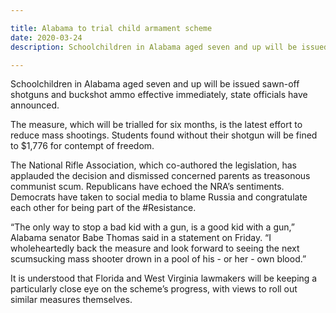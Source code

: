 ```yaml
---

title: Alabama to trial child armament scheme
date: 2020-03-24
description: Schoolchildren in Alabama aged seven and up will be issued sawn-off shotguns and buckshot ammo effective immediately, state officials have announced.

---
```


Schoolchildren in Alabama aged seven and up will be issued sawn-off shotguns and buckshot ammo effective immediately, state officials have announced.

The measure, which will be trialled for six months, is the latest effort to reduce mass shootings. Students found without their shotgun will be fined to $1,776 for contempt of freedom.

The National Rifle Association, which co-authored the legislation, has applauded the decision and dismissed concerned parents as treasonous communist scum. Republicans have echoed the NRA’s sentiments. Democrats have taken to social media to blame Russia and congratulate each other for being part of the #Resistance.

“The only way to stop a bad kid with a gun, is a good kid with a gun,” Alabama senator Babe Thomas said in a statement on Friday. “I wholeheartedly back the measure and look forward to seeing the next scumsucking mass shooter drown in a pool of his - or her - own blood.”

It is understood that Florida and West Virginia lawmakers will be keeping a particularly close eye on the scheme’s progress, with views to roll out similar measures themselves.